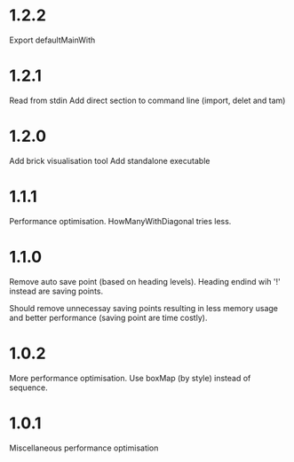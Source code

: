 # 1.2.2
Export defaultMainWith
# 1.2.1
Read from stdin
Add direct section to command line (import, delet and tam)
# 1.2.0
Add brick visualisation tool
Add standalone executable

# 1.1.1
Performance optimisation.
HowManyWithDiagonal tries less.

# 1.1.0

Remove auto save point (based on heading levels).
Heading endind wih '!' instead are saving points.

Should remove unnecessay saving points resulting
in less memory usage and better performance
(saving point are time costly).

# 1.0.2

More performance optimisation.
Use boxMap (by style) instead of sequence.


# 1.0.1

Miscellaneous performance optimisation

